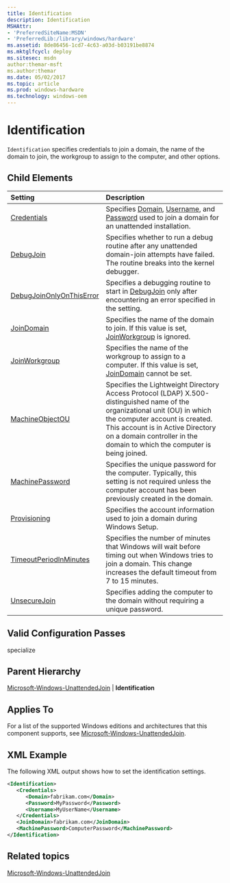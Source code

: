 ```yaml
---
title: Identification
description: Identification
MSHAttr:
- 'PreferredSiteName:MSDN'
- 'PreferredLib:/library/windows/hardware'
ms.assetid: 8de86456-1cd7-4c63-a03d-b03191be8874
ms.mktglfcycl: deploy
ms.sitesec: msdn
author:themar-msft
ms.author:themar
ms.date: 05/02/2017
ms.topic: article
ms.prod: windows-hardware
ms.technology: windows-oem
---
```

# Identification

`Identification` specifies credentials to join a domain, the name of the domain to join, the workgroup to assign to the computer, and other options.

## Child Elements

| Setting                 | Description                                                                           |
|:------------------------|:--------------------------------------------------------------------------------------|
|[Credentials](microsoft-windows-unattendedjoin-identification-credentials.md)|Specifies [Domain](microsoft-windows-unattendedjoin-identification-credentials-domain.md), [Username](microsoft-windows-unattendedjoin-identification-credentials-username.md), and [Password](microsoft-windows-unattendedjoin-identification-credentials-password.md) used to join a domain for an unattended installation.|
|[DebugJoin](microsoft-windows-unattendedjoin-identification-debugjoin.md)|Specifies whether to run a debug routine after any unattended domain-join attempts have failed. The routine breaks into the kernel debugger.|
|[DebugJoinOnlyOnThisError](microsoft-windows-unattendedjoin-identification-debugjoinonlyonthiserror.md)|Specifies a debugging routine to start in [DebugJoin](microsoft-windows-unattendedjoin-identification-debugjoin.md) only after encountering an error specified in the setting.|
|[JoinDomain](microsoft-windows-unattendedjoin-identification-joindomain.md)|Specifies the name of the domain to join. If this value is set, [JoinWorkgroup](microsoft-windows-unattendedjoin-identification-joinworkgroup.md) is ignored.|
|[JoinWorkgroup](microsoft-windows-unattendedjoin-identification-joinworkgroup.md)|Specifies the name of the workgroup to assign to a computer. If this value is set, [JoinDomain](microsoft-windows-unattendedjoin-identification-joindomain.md) cannot be set.|
|[MachineObjectOU](microsoft-windows-unattendedjoin-identification-machineobjectou.md)|Specifies the Lightweight Directory Access Protocol (LDAP) X.500-distinguished name of the organizational unit (OU) in which the computer account is created. This account is in Active Directory on a domain controller in the domain to which the computer is being joined.|
|[MachinePassword](microsoft-windows-unattendedjoin-identification-machinepassword.md)|Specifies the unique password for the computer. Typically, this setting is not required unless the computer account has been previously created in the domain.|
|[Provisioning](microsoft-windows-unattendedjoin-identification-provisioning.md)|Specifies the account information used to join a domain during Windows Setup.|
|[TimeoutPeriodInMinutes](microsoft-windows-unattendedjoin-identification-timeoutperiodinminutes.md)|Specifies the number of minutes that Windows will wait before timing out when Windows tries to join a domain. This change increases the default timeout from 7 to 15 minutes.|
|[UnsecureJoin](microsoft-windows-unattendedjoin-identification-unsecurejoin.md)|Specifies adding the computer to the domain without requiring a unique password.|

## Valid Configuration Passes

specialize

## Parent Hierarchy

[Microsoft-Windows-UnattendedJoin](microsoft-windows-unattendedjoin.md) | **Identification**

## Applies To

For a list of the supported Windows editions and architectures that this component supports, see [Microsoft-Windows-UnattendedJoin](microsoft-windows-unattendedjoin.md).

## XML Example

The following XML output shows how to set the identification settings.

```XML
<Identification>
   <Credentials>
      <Domain>fabrikam.com</Domain>
      <Password>MyPassword</Password>
      <Username>MyUserName</Username>
   </Credentials>
   <JoinDomain>fabrikam.com</JoinDomain>
   <MachinePassword>ComputerPassword</MachinePassword>
</Identification>
```

## Related topics

[Microsoft-Windows-UnattendedJoin](microsoft-windows-unattendedjoin.md)
